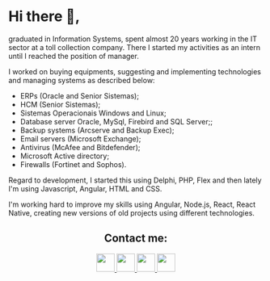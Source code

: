 # Hi there 👋,

graduated in Information Systems, spent almost 20 years working in the IT sector at a toll collection company. There I started my activities as an intern until I reached the position of manager.

I worked on buying equipments, suggesting and implementing technologies and managing systems as described below:

 - ERPs (Oracle and Senior Sistemas);
 - HCM (Senior Sistemas);
 - Sistemas Operacionais Windows and Linux;
 - Database server Oracle, MySql, Firebird and SQL Server;;
 - Backup systems (Arcserve and Backup Exec);
 - Email servers (Microsoft Exchange);
 - Antivirus (McAfee and Bitdefender);
 - Microsoft Active directory;
 - Firewalls (Fortinet and Sophos).

Regard to development, I started this using Delphi, PHP, Flex and then lately I'm using Javascript, Angular, HTML and CSS.

I'm working hard to improve my skills using Angular, Node.js, React, React Native, creating new versions of old projects using different technologies.

<div align="center">
	<h2> Contact me:</h2>
	<a href="https://www.linkedin.com/in/marcinhuk" target="_blank">
		<img width="36px" src="https://cdn.simpleicons.org/linkedin"/>
	</a>
	<a href="mailto:rmarcinhuk@hotmail.com" target="_blank">
		<img width="36px" src="https://cdn.simpleicons.org/gmail"/>
	</a>
	<a href="https://wa.me/5542999154343" target="_blank" >
		<img width="36px" src="https://cdn.simpleicons.org/whatsapp"/>
	</a>
	<a href="https://marcinhuk.github.io/" target="_blank" >
		<img width="36px" src="https://cdn.simpleicons.org/github"/>
	</a>
</div>